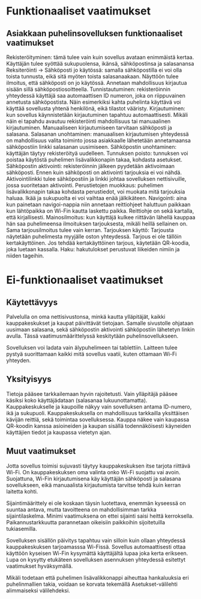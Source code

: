 ﻿

Funktionaaliset vaatimukset
==


Asiakkaan puhelinsovelluksen funktionaaliset vaatimukset
--


Rekisteröityminen: tämä tulee vain kuin sovellus avataan enimmäistä kertaa. Käyttäjän tulee syöttää sukupuolensa, ikänsä, sähköpostinsa ja salasanansa
Reksiteröinti → Sähköposti jo käytössä: samalla sähköpostilla ei voi olla toista tunnusta, eikä sitä myöten toista salasanaakaan. Näyttöön tulee ilmoitus, että sähköposti on jo käytössä.  Annetaan mahdollisuus kirjautua sisään sillä sähköpostiosoitteella.
Tunnistautuminen: rekisteröinnin yhteydessä käyttäjä saa automaattisen ID numeron, joka on riippuvainen annetusta sähköpostista. Näin esimerkiksi kahta puhelinta käyttävä voi käyttää sovellusta yhtenä henkilönä, eikä tilastot vääristy.
Kirjautuminen: kun sovellus käynnistetään kirjautuminen tapahtuu automaattisesti. Mikäli näin ei tapahdu avautuu rekisteröinti mahdollisuus tai manuaalinen kirjautuminen. Manuaaliseen kirjautumiseen tarvitaan sähköposti ja salasana.
Salasanan unohtaminen: manuaalisen kirjautumisen yhteydessä on mahdollisuus valita toiminto jossa asiakkaalle lähetetään annetamaansa sähköpostiin linkki salasanan uusimiseen.
Sähköpostin unohtaminen: käyttäjän täytyy rekisteröityä uudelleen.
Tunnuksen poisto: tunnuksen voi poistaa käytöstä puhelimen lisävalikkonapin takaa, kohdasta asetukset. 
Sähköpostin aktivointi: rekisteröinnin jälkeen pyydetään aktivoimaan sähköposti. Ennen kuin sähköposti on aktivointi tarjouksia ei voi nähdä. Aktivointilinkki tulee sähköpostiin ja linkki johtaa sovelluksen nettisivuille, jossa suoritetaan aktivointi.
Perustietojen muokkaus: puhelimen lisävalikkonapin takaa kohdasta perustiedot, voi muokata mitä tarjouksia haluaa. Ikää ja sukupuolta ei voi vaihtaa enää jälkikäteen.
Navigointi: aina kun painetaan navigoi-nappia niin annetaan reittiohjeet haluttuun paikkaan kun lähtöpaikka on Wi-Fin kautta laskettu paikka. Reittiohje on sekä kartalla, että kirjallisesti.
Mainosilmoitus: kun käyttäjä kulkee riittävän lähellä kauppaa hän saa puhelimeensa ilmoituksen tarjouksesta, mikäli heillä sellainen on. Sama tarjousilmoitus tulee vain kerran.
Tarjouksen käyttö: Tarjousta näytetään puhelimesta myyjälle oston yhteydessä. Tarjous ei ole tällöin kertakäyttöinen. Jos tehdää kertakäyttöinen tarjous, käytetään QR-koodia, joka luetaan kassalla.
Haku: hakutulokset perustuvat liikeiden nimiin ja niiden tageihin.




Ei-funktionaaliset vaatimukset
==


Käytettävyys
--

Palvelulla on oma nettisivustonsa, minkä kautta ylläpitäjät,  kaikki kauppakeskukset ja kaupat päivittävät tietojaan. Samalle sivustolle ohjataan uusimaan salasana, sekä sähköpostin aktivointi sähköpostiin lähetetyn linkin avulla. Tässä vaatimusmäärittelyssä keskitytään puhelinsovellukseen.

Sovelluksen voi ladata vain älypuhelimeen tai tablettiin. Laitteen tulee pystyä suorittamaan kaikki mitä sovellus vaatii, kuten ottamaan Wi-Fi yhteyden.




Yksityisyys
--

Tietoja pääsee tarkkailemaan hyvin rajoitetusti. Vain ylläpitäjä pääsee käsiksi koko käyttäjädataan (salasanaa lukuunottamatta). Kauppakeskukselle ja kaupoille näkyy vain sovelluksen antama ID-numero, ikä ja sukupuoli. Kauppakeskuksella on mahdollisuus tarkkailla yksittäisen kävijän reittiä, sekä toimintaa sovelluksessa. Kauppa näkee vain kaupassa QR-koodin kanssa asioineiden ja kaupan sisällä todennäköisesti käyneiden käyttäjien tiedot ja kaupassa vietetyn ajan.

Muut vaatimukset
--

Jotta sovellus toimisi sujuvasti täytyy kauppakeskuksen itse tarjota riittävä Wi-Fi. On kauppakeskuksen oma valinta onko Wi-Fi suojattu vai avoin. Suojattuna, Wi-Fin kirjautumisena käy käyttäjän sähköposti ja salasana sovellukseen, eikä manuaalista kirjautumista tarvitse tehdä kuin kerran laitetta kohti.

Sijaintimäärittely ei ole koskaan täysin luotettava, enemmän kyseessä on suuntaa antava, mutta tavoitteena on mahdollisimman tarkka sijaintilaskelma. Minimi vaatimuksena on ettei sijainti saisi heittä kerroksella. Paikannustarkkuutta parannetaan oikeisiin paikkoihin sijoitetuilla tukiasemilla.

Sovelluksen sisällön päivitys tapahtuu vain silloin kuin ollaan yhteydessä kauppakeskuksen tarjoamasssa Wi-Fissä. Sovellus automaattisesti ottaa käyttöön kyseisen Wi-Fin  kysymättä käyttäjältä lupaa joka kerta erikseen. Lupa on kysytty etukäteen sovelluksen asennuksen yhteydessä esitettyt vaatimukset hyväksymällä.

Mikäli todetaan että puhelimen lisävalikkonappi aiheuttaa hankaluuksia eri puhelinmallien takia, voidaan se korvata tekemällä Asetukset-välilehti alimmaiseksi välilehdeksi.

